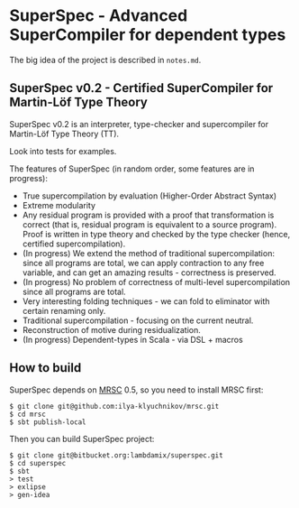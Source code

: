 # SuperSpec - Advanced SuperCompiler for dependent types

The big idea of the project is described in `notes.md`.

## SuperSpec v0.2 - Certified SuperCompiler for Martin-Löf Type Theory

SuperSpec v0.2 is an interpreter, type-checker and supercompiler for Martin-Löf Type Theory (TT).

Look into tests for examples.

The features of SuperSpec (in random order, some features are in progress):

* True supercompilation by evaluation (Higher-Order Abstract Syntax)
* Extreme modularity
* Any residual program is provided with a proof that transformation is correct (that is, residual program is equivalent to a source program).
Proof is written in type theory and checked by the type checker (hence, certified supercompilation).
* (In progress) We extend the method of traditional supercompilation: since all programs are total, we can apply contraction to any free variable, and can get an amazing results - correctness is preserved.
* (In progress) No problem of correctness of multi-level supercompilation since all programs are total.
* Very interesting folding techniques - we can fold to eliminator with certain renaming only.
* Traditional supercompilation - focusing on the current neutral.
* Reconstruction of motive during residualization.
* (In progress) Dependent-types in Scala - via DSL + macros

## How to build

SuperSpec depends on [MRSC](https://github.com/ilya-klyuchnikov/mrsc) 0.5, so you need to install MRSC first:

```
$ git clone git@github.com:ilya-klyuchnikov/mrsc.git
$ cd mrsc
$ sbt publish-local
```

Then you can build SuperSpec project:

```
$ git clone git@bitbucket.org:lambdamix/superspec.git
$ cd superspec
$ sbt
> test
> exlipse
> gen-idea
```
